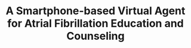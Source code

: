 ---
name: "A Smartphone Based Virtual Agent For Atrial"
title: "A Smartphone-based Virtual Agent for Atrial Fibrillation Education and Counseling"
project: null
event: "Intelligent Virtual Agents (IVA)"
authors:
- name: "Kimani, K.."
- name: "Bickmore, T.."
- name: "Trinh, H.."
- name: "Ring, L.."
- name: "Orlow, M.."
- name: "Magnani, J.."
year: 2016
resources:
- name: "IVA16 aflit"
  src: "IVA16.aflit.pdf"
external_url: null
draft: false
---
